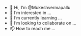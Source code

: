 - 👋 Hi, I’m @Mukeshvermapallu
- 👀 I’m interested in ...
- 🌱 I’m currently learning ...
- 💞️ I’m looking to collaborate on ...
- 📫 How to reach me ...

<!---
Mukeshvermapallu/Mukeshvermapallu is a ✨ special ✨ repository because its `README.md` (this file) appears on your GitHub profile.
You can click the Preview link to take a look at your changes.
--->
